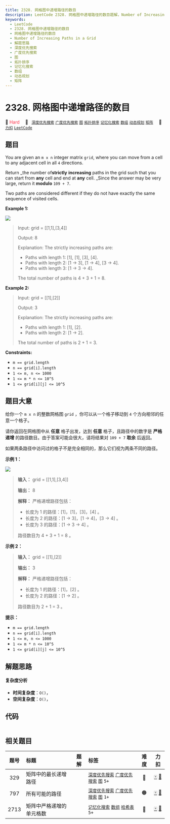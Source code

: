 ```yaml
---
title: 2328. 网格图中递增路径的数目
description: LeetCode 2328. 网格图中递增路径的数目题解，Number of Increasing Paths in a Grid，包含解题思路、复杂度分析以及完整的 JavaScript 代码实现。
keywords:
  - LeetCode
  - 2328. 网格图中递增路径的数目
  - 网格图中递增路径的数目
  - Number of Increasing Paths in a Grid
  - 解题思路
  - 深度优先搜索
  - 广度优先搜索
  - 图
  - 拓扑排序
  - 记忆化搜索
  - 数组
  - 动态规划
  - 矩阵
---
```


# 2328. 网格图中递增路径的数目

🔴 <font color=#ff334b>Hard</font>&emsp; 🔖&ensp; [`深度优先搜索`](/tag/depth-first-search.md) [`广度优先搜索`](/tag/breadth-first-search.md) [`图`](/tag/graph.md) [`拓扑排序`](/tag/topological-sort.md) [`记忆化搜索`](/tag/memoization.md) [`数组`](/tag/array.md) [`动态规划`](/tag/dynamic-programming.md) [`矩阵`](/tag/matrix.md)&emsp; 🔗&ensp;[`力扣`](https://leetcode.cn/problems/number-of-increasing-paths-in-a-grid) [`LeetCode`](https://leetcode.com/problems/number-of-increasing-paths-in-a-grid)

## 题目

You are given an `m x n` integer matrix `grid`, where you can move from a cell
to any adjacent cell in all `4` directions.

Return _the number of**strictly** **increasing** paths in the grid such that
you can start from **any** cell and end at **any** cell. _Since the answer may
be very large, return it **modulo** `109 + 7`.

Two paths are considered different if they do not have exactly the same
sequence of visited cells.



**Example 1:**

![](https://assets.leetcode.com/uploads/2022/05/10/griddrawio-4.png)

> Input: grid = [[1,1],[3,4]]
> 
> Output: 8
> 
> Explanation: The strictly increasing paths are:
> - Paths with length 1: [1], [1], [3], [4].
> - Paths with length 2: [1 -> 3], [1 -> 4], [3 -> 4].
> - Paths with length 3: [1 -> 3 -> 4].
> 
> The total number of paths is 4 + 3 + 1 = 8.

**Example 2:**

> Input: grid = [[1],[2]]
> 
> Output: 3
> 
> Explanation: The strictly increasing paths are:
> - Paths with length 1: [1], [2].
> - Paths with length 2: [1 -> 2].
> 
> The total number of paths is 2 + 1 = 3.

**Constraints:**

  * `m == grid.length`
  * `n == grid[i].length`
  * `1 <= m, n <= 1000`
  * `1 <= m * n <= 10^5`
  * `1 <= grid[i][j] <= 10^5`


## 题目大意

给你一个 `m x n` 的整数网格图 `grid` ，你可以从一个格子移动到 `4` 个方向相邻的任意一个格子。

请你返回在网格图中从 **任意**  格子出发，达到 **任意**  格子，且路径中的数字是 **严格递增**  的路径数目。由于答案可能会很大，请将结果对
`109 + 7` **取余**  后返回。

如果两条路径中访问过的格子不是完全相同的，那么它们视为两条不同的路径。



**示例 1：**

![](https://assets.leetcode.com/uploads/2022/05/10/griddrawio-4.png)

> 
> 
> 
> 
> 
> **输入：** grid = [[1,1],[3,4]]
> 
> **输出：** 8
> 
> **解释：** 严格递增路径包括：
> - 长度为 1 的路径：[1]，[1]，[3]，[4] 。
> - 长度为 2 的路径：[1 -> 3]，[1 -> 4]，[3 -> 4] 。
> - 长度为 3 的路径：[1 -> 3 -> 4] 。
> 
> 路径数目为 4 + 3 + 1 = 8 。
> 
> 

**示例 2：**

> 
> 
> 
> 
> 
> **输入：** grid = [[1],[2]]
> 
> **输出：** 3
> 
> **解释：** 严格递增路径包括：
> - 长度为 1 的路径：[1]，[2] 。
> - 长度为 2 的路径：[1 -> 2] 。
> 
> 路径数目为 2 + 1 = 3 。
> 
> 



**提示：**

  * `m == grid.length`
  * `n == grid[i].length`
  * `1 <= m, n <= 1000`
  * `1 <= m * n <= 10^5`
  * `1 <= grid[i][j] <= 10^5`


## 解题思路

#### 复杂度分析

- **时间复杂度**：`O()`，
- **空间复杂度**：`O()`，

## 代码

```javascript

```

## 相关题目

<!-- prettier-ignore -->
| 题号 | 标题 | 题解 | 标签 | 难度 | 力扣 |
| :------: | :------ | :------: | :------ | :------: | :------: |
| 329 | 矩阵中的最长递增路径 |  |  [`深度优先搜索`](/tag/depth-first-search.md) [`广度优先搜索`](/tag/breadth-first-search.md) [`图`](/tag/graph.md) `5+` | 🔴 | [🀄️](https://leetcode.cn/problems/longest-increasing-path-in-a-matrix) [🔗](https://leetcode.com/problems/longest-increasing-path-in-a-matrix) |
| 797 | 所有可能的路径 |  |  [`深度优先搜索`](/tag/depth-first-search.md) [`广度优先搜索`](/tag/breadth-first-search.md) [`图`](/tag/graph.md) `1+` | 🟠 | [🀄️](https://leetcode.cn/problems/all-paths-from-source-to-target) [🔗](https://leetcode.com/problems/all-paths-from-source-to-target) |
| 2713 | 矩阵中严格递增的单元格数 |  |  [`记忆化搜索`](/tag/memoization.md) [`数组`](/tag/array.md) [`哈希表`](/tag/hash-table.md) `5+` | 🔴 | [🀄️](https://leetcode.cn/problems/maximum-strictly-increasing-cells-in-a-matrix) [🔗](https://leetcode.com/problems/maximum-strictly-increasing-cells-in-a-matrix) |